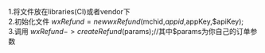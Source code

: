 1.将文件放在libraries(CI)或者vendor下  
2.初始化文件 $wxRefund = new wxRefund($mchid,$appid,$appKey,$apiKey);  
3.调用 $wxRefund->createRefund($params);//其中$params为你自己的订单参数
